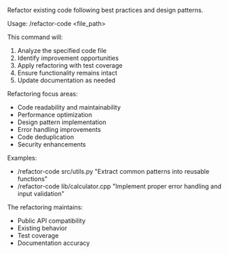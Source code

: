 Refactor existing code following best practices and design patterns.

Usage: /refactor-code <file_path> <description>

This command will:
1. Analyze the specified code file
2. Identify improvement opportunities
3. Apply refactoring with test coverage
4. Ensure functionality remains intact
5. Update documentation as needed

Refactoring focus areas:
- Code readability and maintainability
- Performance optimization
- Design pattern implementation
- Error handling improvements
- Code deduplication
- Security enhancements

Examples:
- /refactor-code src/utils.py "Extract common patterns into reusable functions"
- /refactor-code lib/calculator.cpp "Implement proper error handling and input validation"

The refactoring maintains:
- Public API compatibility
- Existing behavior
- Test coverage
- Documentation accuracy